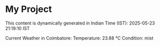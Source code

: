 # My Project

This content is dynamically generated in Indian Time (IST): 2025-05-23 21:19:10 IST


Current Weather in Coimbatore:
Temperature: 23.88 °C
Condition: mist

